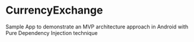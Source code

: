 # CurrencyExchange
Sample App to demonstrate an MVP architecture approach in Android with Pure Dependency Injection technique
